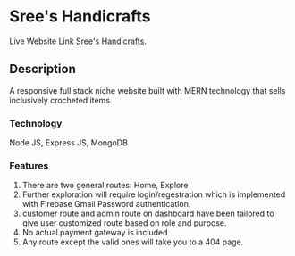 # Sree's Handicrafts

Live Website Link [Sree's Handicrafts](https://assignment-12-92897.firebaseapp.com/).

## Description

A responsive full stack niche website built with MERN technology that sells inclusively crocheted items. 

### Technology

Node JS, Express JS, MongoDB

### Features

1. There are two general routes: Home, Explore
2. Further exploration will require login/regestration which is implemented with Firebase Gmail Password authentication. 
3. customer route and admin route on dashboard have been tailored to give user customized route based on role and purpose. 
4. No actual payment gateway is included
5. Any route except the valid ones will take you to a 404 page.
